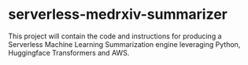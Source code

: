 # serverless-medrxiv-summarizer
This project will contain the code and instructions for producing a Serverless Machine Learning Summarization engine leveraging Python, Huggingface Transformers and AWS.
